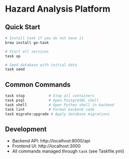 # Hazard Analysis Platform

## Quick Start

```bash
# Install task if you do not have it
brew install go-task

# Start all services
task up

# Seed database with initial data
task seed
```

## Common Commands

```bash
task stop           # Stop all containers
task psql           # Open PostgreSQL shell
task shell          # Open Python shell in backend
task lint           # Format backend code
task migrate:upgrade # Apply database migrations
```

## Development

- Backend API: http://localhost:8000/api
- Frontend UI: http://localhost:3000
- All commands managed through `task` (see Taskfile.yml)

